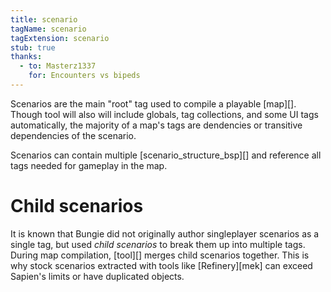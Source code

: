 ```yaml
---
title: scenario
tagName: scenario
tagExtension: scenario
stub: true
thanks:
  - to: Masterz1337
    for: Encounters vs bipeds
---
```


Scenarios are the main "root" tag used to compile a playable [map][]. Though tool will also will include globals, tag collections, and some UI tags automatically, the majority of a map's tags are dendencies or transitive dependencies of the scenario.

Scenarios can contain multiple [scenario_structure_bsp][] and reference all tags needed for gameplay in the map.

# Child scenarios
It is known that Bungie did not originally author singleplayer scenarios as a single tag, but used _child scenarios_ to break them up into multiple tags. During map compilation, [tool][] merges child scenarios together. This is why stock scenarios extracted with tools like [Refinery][mek] can exceed Sapien's limits or have duplicated objects.
